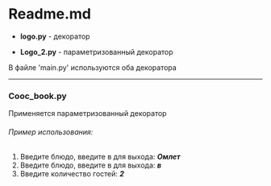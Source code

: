 #             Readme.md

- __logo.py__ - декоратор  

- __Logo_2.py__ - параметризованный декоратор

В файле 'main.py' используются оба декоратора
 _______________________________________________

### Cooc_book.py
 
 Применяется параметризованный декоратор
 
###### Пример использования:
 1) Введите блюдо, введите в для выхода: ___Омлет___
 1) Введите блюдо, введите в для выхода: ___в___
 1) Введите количество гостей: ___2___
 
        

